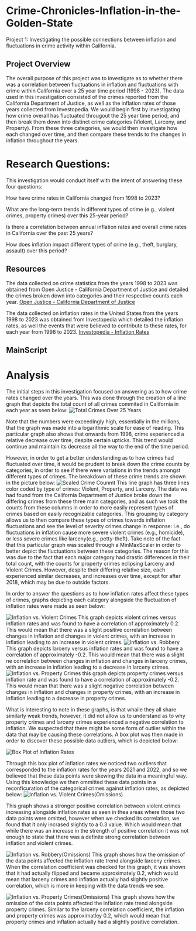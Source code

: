 # Crime-Chronicles-Inflation-in-the-Golden-State
Project 1: Investigating the possible connections between inflation and fluctuations in crime activity within California.



## Project Overview
The overall purpose of this project was to investigate as to whether there was a correlation between fluctuations in inflation and fluctuations with crime within California over a 25 year time period (1998 - 2023). The data used in this investigation consisted of the crimes reported from the California Department of Justice, as well as the inflation rates of those years collected from Investopedia. We would begin first by investigating how crime overall has fluctuated througout the 25 year time period, and then break them down into distinct crime categories (Violent, Larceny, and Property). From these three categories, we would then investigate how each changed over time, and then compare these trends to the changes in inflation throughout the years. 

# Research Questions:
This investigation would conduct itself with the intent of answering these four questions:

How have crime rates in California changed from 1998 to 2023?

What are the long-term trends in different types of crime (e.g., violent crimes, property crimes) over this 25-year period?

Is there a correlation between annual inflation rates and overall crime rates in California over the past 25 years?

How does inflation impact different types of crime (e.g., theft, burglary, assault) over this period?

## Resources
The data collected on crime statistics from the years 1998 to 2023 was obtained from Open Justice - California Department of Justice and detailed the crimes broken down into categories and their respective counts each year. [Open Justice - California Department of Justice](https://github.com/EdGonz44/Crime-Chronicles-Inflation-in-the-Golden-State/blob/main/group_project/Resources/US_Inflation_Rates_1998_to_2023.csv)

The data collected on inflation rates in the United States from the years 1998 to 2023 was obtained from Investopedia which detailed the inflation rates, as well the events that were believed to contribute to these rates, for each year from 1998 to 2023. [Investopedia - Inflation Rates](https://github.com/EdGonz44/Crime-Chronicles-Inflation-in-the-Golden-State/blob/main/group_project/Resources/US_Inflation_Rates_1998_to_2023.csv)

## MainScript

# Analysis
The initial steps in this investigation focused on answering as to how crime rates changed over the years. This was done through the creation of a line graph that depicts the total count of all crimes commited in California in each year as seen below:
![Total Crimes Over 25 Years](https://github.com/EdGonz44/Crime-Chronicles-Inflation-in-the-Golden-State/blob/main/group_project/Crime_Chron_images/Total%20Crimes(25%20Years).png)

Note that the numbers were exceedingly high, essentially in the millions, that the graph was made into a logarithmic scale for ease of reading. This particular graph also shows that onwards from 1998, crime experienced a relative decrease over time, despite certain upticks. This trend would continue and maintain its decrease all the way to the end of the time period.

However, in order to get a better understanding as to how crimes had fluctuated over time, it would be prudent to break down the crime counts by categories, in order to see if there were variations in the trends amongst different types of crimes. The breakdown of these crime trends are shown in the picture below:
![Scaled Crime Counmt](https://github.com/EdGonz44/Crime-Chronicles-Inflation-in-the-Golden-State/blob/main/group_project/Crime_Chron_images/Scaled%20Crime%20Count.png)
This line graph has three lines color coded by type of crimes: Violent, Property, and Larceny. The data we had found from the California Department of Justice broke down the differing crimes from these three main categories, and as such we took the counts from these columns in order to more easily represent types of crimes based on easily recognizable categories. This grouping by category allows us to then compare these types of crimes towards inflation fluctuations and see the level of severity crimes change in response: i.e., do fluctuations in inflation cause more severe violent crimes (e.g., homicide), or less severe crimes like larceny(e.g., petty-theft). Take note of the fact that this particular graph was scaled through a MinMaxScaler in order to better depict the fluctuations between these categories. The reason for this was due to the fact that each major category had drastic differences in their total count, with the counts for property crimes eclipsing Larceny and Violent Crimes. However, despite their differing relative size, each experienced similar decreases, and increases over time, except for after 2018, which may be due to outside factors.

In order to answer the questions as to how inflation rates affect these types of crimes, graphs depicting each category alongside the fluctuation of inflation rates were made as seen below:

![Inflation vs. Violent Crimes](https://github.com/EdGonz44/Crime-Chronicles-Inflation-in-the-Golden-State/blob/main/group_project/Crime_Chron_images/Inflation%20vs%20Violent%20Crimes.png)
This graph depicts violent crimes versus inflation rates and was found to have a correlation of approximately 0.2. This would mean that there was a slight positive correlation between changes in inflation and changes in violent crimes, with an increase in inflation leading to an increase in violent crimes.
![Inflation vs. Robbery](https://github.com/EdGonz44/Crime-Chronicles-Inflation-in-the-Golden-State/blob/main/group_project/Crime_Chron_images/Inflation%20vs.%20Robbery.png)
This graph depicts larceny versus inflation rates and was found to have a correlation of approximately -0.2. This would mean that there was a slight ne correlation between changes in inflation and changes in larceny crimes, with an increase in inflation leading to a decrease in larceny crimes.
![Inflation vs. Property Crimes](https://github.com/EdGonz44/Crime-Chronicles-Inflation-in-the-Golden-State/blob/main/group_project/Crime_Chron_images/Inflation%20vs.%20Property%20Crimes.png)
this graph depicts property crimes versus inflation rate and was found to have a correlation of approximately -0.2. This would mean that there was a slight negative correlation between changes in inflation and changes in property crimes, with an increase in inflation leading to a decrease in property crimes.

What is interesting to note in these graphs, is that whaile they all share similarly weak trends, however, it did not allow us to understand as to why property crimes and larceny crimes experienced a negative correlation to inflation. We suspected that there might be some form of outlier within the data that may be causing these correlations. A box plot was then made in order to discover these possible data outliers, which is depicted below:

![Box Plot of Inflation Rates](https://github.com/EdGonz44/Crime-Chronicles-Inflation-in-the-Golden-State/blob/main/group_project/Crime_Chron_images/Box%20Plot%20of%20Inflation%20Rate.png)

Through this box plot of inflation rates we noticed two outliers that corresponded to the inflation rates for the years 2021 and 2022, and so we believed that these data points were skewing the data in a meaningful way. Using this knowledge we then ommitted these data points in a reconficuration of the categorical crimes against inflation rates, as depicted below:
![Inflation vs. Violent Crimes(Omissions)](https://github.com/EdGonz44/Crime-Chronicles-Inflation-in-the-Golden-State/blob/main/group_project/Crime_Chron_images/Inflation%20vs.%20Violent%20Crimes%20(Omissions).png)

This graph shows a stronger positive correlation between violent crimes increasing alongside inflation rates as seen in thea areas where those two data points were omitted, however when we checked its correlation, we found that it only incrased slightly to a 0.3 value. Which would mean that while there was an increase in the strength of positive correlation it was not enough to state that there was a definite strong correlation between inflation and violent crimes.

![Inflation vs. Robbery(Omissions)](https://github.com/EdGonz44/Crime-Chronicles-Inflation-in-the-Golden-State/blob/main/group_project/Crime_Chron_images/Inflation%20vs.%20Robbery%20(Omissions).png)
This graph shows how the omission of the data points affected the inflation rate trend alongside larceny crimes. When the correlation coefficient was checked for this graph, it was shown that it had actually flipped and became approximately 0.2, which would mean that larceny crimes and inflation actually had slightly positive correlation, which is more in keeping with the data trends we see.

![Inflation vs. Property Crimes(Omissions)](https://github.com/EdGonz44/Crime-Chronicles-Inflation-in-the-Golden-State/blob/main/group_project/Crime_Chron_images/Inflation%20vs.%20Property%20Crimes%20(Omissions).png)
This graph shows how the omission of the data points affected the inflation rate trend alongside property crimes. Similar to the larceny correlation coefficient, the inflation and property crimes was approximatley 0.2, which would mean that property crimes and inflation actually had a slightly positive correlation.

## 

